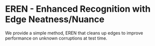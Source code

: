 <!-- create project template -->

# EREN - Enhanced Recognition with Edge Neatness/Nuance

We provide a simple method, EREN that cleans up edges to improve performance on unknown corruptions at test time.

<!-- ## Dependencies



## Getting started



## Results



## License

This project is licensed under the MIT License - see the LICENSE.md file for details.

## Acknowledgments

Our code repository is based on the following repositories. Credits to the respective authors for open-sourcing their code.
- [Prime](https://github.com/amodas/PRIME-augmentations)
- [RobustBench](https://robustbench.github.io/)
- [TorchJPEG](https://torchjpeg.readthedocs.io/en/latest/#)
- [TorchMetrics](https://torchmetrics.readthedocs.io/en/stable/)
- [WandB](https://wandb.ai/site)
- [Robustness](https://github.com/MadryLab/robustness)
- [Pretrained CIFAR10/100 models](https://github.com/chenyaofo/pytorch-cifar-models)
- [CIFAR10/100 Architecture](https://github.com/kuangliu/pytorch-cifar)

## Citing this work

```
@article{}
``` -->
